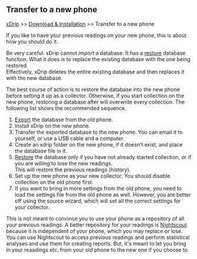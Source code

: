 ## Transfer to a new phone  
[xDrip](../README.md) >> [Download & Installation](./Installation_page.md) >> Transfer to a new phone  
  
If you like to have your previous readings on your new phone, this is about how you should do it.  
  
Be very careful. xDrip cannot _import_ a database.  It has a [restore](./Restore-Database.md) database function.  What it does is to replace the existing database with the one being restored.  
Effectively, xDrip deletes the entire existing database and then replaces it with the new database.  
  
The best course of action is to restore the database into the new phone before setting it up as a collector.  Otherwise, if you start collection on the new phone, restoring a database after will overwrite every collection.  The following list shows the recommended sequence.  
  
1. [Export](./Backup-Database.md) the database from the old phone.  
2. Install xDrip on the new phone.  
3. Transfer the exported database to the new phone.  You can email it to yourself, or use a USB cable and a computer.   
4. Create an xdrip folder on the new phone, if it doesn't exist, and place the database file in it.    
5. [Restore](./Restore-Database.md) the database only if you have not already started collection, or if you are willing to lose the new readings.  
This will restore the previous readings (history).  
6. Set up the new phone as your new collector.  You should disable collection on the old phone first.  
7. If you want to bring in more settings from the old phone, you need to load the settings file from the old phone as well.  However, you are better off using the source wizard, which will set all the correct settings for your collector.  
  
This is not meant to convince you to use your phone as a repository of all your previous readings.  A better repository for your readings is [Nightscout](./Nightscout_page.md) because it is independent of your phone, which you may replace or lose.  You can use Nightscout to access previous readings and perform statistical analyses and use them for creating reports.  But, it's meant to let you bring in your reaadings etc. from your old phone to the new one if you choose to.  
  
